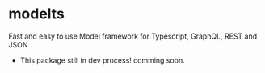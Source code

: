 # modelts
Fast and easy to use Model framework for Typescript, GraphQL, REST and JSON

* This package still in dev process! comming soon.